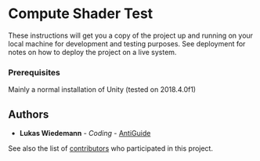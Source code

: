 # Compute Shader Test

These instructions will get you a copy of the project up and running on your local machine for development and testing purposes. See deployment for notes on how to deploy the project on a live system.

### Prerequisites

Mainly a normal installation of Unity (tested on 2018.4.0f1)

## Authors

* **Lukas Wiedemann**   - *Coding* - [AntiGuide](https://github.com/AntiGuide)

See also the list of [contributors](https://github.com/AntiGuide/ComputeShaderTest/contributors) who participated in this project.
